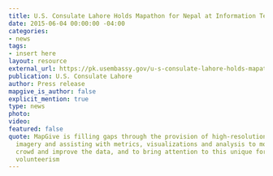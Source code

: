 ```yaml
---
title: U.S. Consulate Lahore Holds Mapathon for Nepal at Information Technology University
date: 2015-06-04 00:00:00 -04:00
categories:
- news
tags:
- insert here
layout: resource
external_url: https://pk.usembassy.gov/u-s-consulate-lahore-holds-mapathon-nepal-information-technology-university/?_ga=2.55291243.1539569432.1510242344-1335987154.1510242344
publication: U.S. Consulate Lahore
author: Press release
mapgive_is_author: false
explicit_mention: true
type: news
photo: 
video: 
featured: false
quote: MapGive is filling gaps through the provision of high-resolution satellite
  imagery and assisting with metrics, visualizations and analysis to mobilize the
  crowd and improve the data, and to bring attention to this unique form of digital
  volunteerism
---
```


